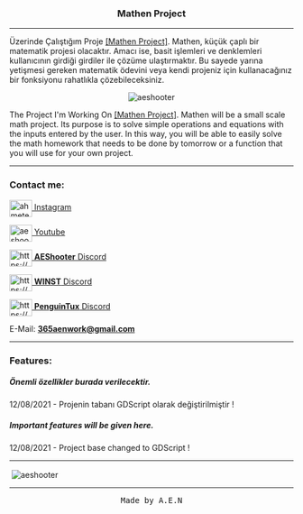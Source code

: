 
<h3 align="center">Mathen Project</h3><hr>

Üzerinde Çalıştığım Proje <a href="https://github.com/AEShooter/Mathen">[Mathen Project]</a>. Mathen, küçük çaplı bir matematik projesi olacaktır. Amacı ise, basit işlemleri ve denklemleri kullanıcının girdiği girdiler ile çözüme ulaştırmaktır. Bu sayede yarına yetişmesi gereken matematik ödevini veya kendi projeniz için kullanacağınız bir fonksiyonu rahatlıkla çözebileceksiniz.<br>

<p align="center"> <img src="https://komarev.com/ghpvc/?username=aeshooter&label=Profile%20views&color=0e75b6&style=flat" alt="aeshooter" /> </p>

The Project I'm Working On <a href="https://github.com/AEShooter/Mathen">[Mathen Project]</a>. Mathen will be a small scale math project. Its purpose is to solve simple operations and equations with the inputs entered by the user. In this way, you will be able to easily solve the math homework that needs to be done by tomorrow or a function that you will use for your own project.<hr>

<h3 align="left">Contact me:</h3>
<p align="left">

<a href="https://instagram.com/ahmetennn" target="_blank"> <img align="center" src="https://raw.githubusercontent.com/rahuldkjain/github-profile-readme-generator/master/src/images/icons/Social/instagram.svg" alt="ahmetennn" height="30" width="40" /> Instagram </a>


<a href="https://www.youtube.com/c/aeshooter" target="_blank"><img align="center" src="https://raw.githubusercontent.com/rahuldkjain/github-profile-readme-generator/master/src/images/icons/Social/youtube.svg" alt="aeshooter" height="30" width="40" /> Youtube </a>


<a href="https://discord.gg/scRh8nhzSx" target="_blank"><img align="center" src="https://raw.githubusercontent.com/rahuldkjain/github-profile-readme-generator/master/src/images/icons/Social/discord.svg" alt="https://discord.gg/scRh8nhzSx" height="30" width="40" /> **AEShooter** Discord </a>
  
<a href="https://discord.gg/VEm2M3aPep" target="_blank"><img align="center" src="https://raw.githubusercontent.com/rahuldkjain/github-profile-readme-generator/master/src/images/icons/Social/discord.svg" alt="https://discord.gg/VEm2M3aPep" height="30" width="40" /> **WINST** Discord </a>
  
<a href="https://discord.gg/esavkSH22g" target="_blank"><img align="center" src="https://raw.githubusercontent.com/rahuldkjain/github-profile-readme-generator/master/src/images/icons/Social/discord.svg" alt="https://discord.gg/VEm2M3aPep" height="30" width="40" /> **PenguinTux** Discord </a>

E-Mail: **365aenwork@gmail.com**
</p>
<hr>

<h3 align="left">Features:</h3>
<p align="left">
<h5>Önemli özellikler burada verilecektir.</h5>
<p>12/08/2021 - Projenin tabanı GDScript olarak değiştirilmiştir !</p>
<h5>Important features will be given here.</h5>
<p>12/08/2021 - Project base changed to GDScript !</p>

<hr>
<p>&nbsp;<img align="center" src="https://github-readme-stats.vercel.app/api?username=aeshooter&show_icons=true&theme=dark&hide_border=true&locale=tr" alt="aeshooter"/></p>
<hr>
<p align="center"><tt>Made by A.E.N</tt></p>
